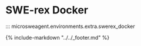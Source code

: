# SWE-rex Docker

::: microsweagent.environments.extra.swerex_docker

{% include-markdown "../../_footer.md" %}